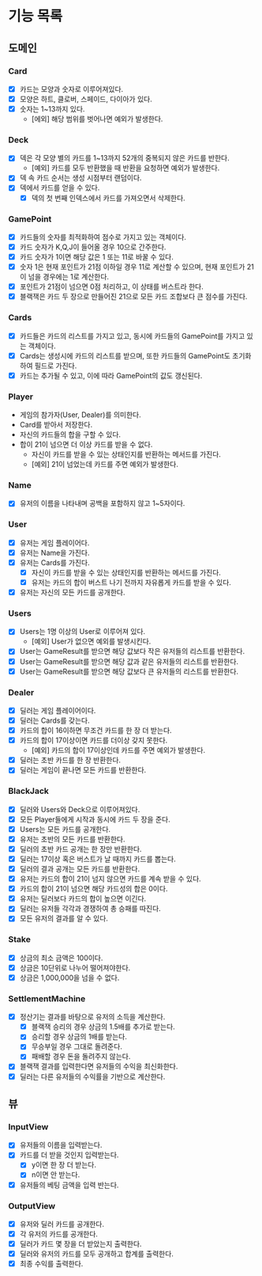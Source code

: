 # 기능 목록

## 도메인

### Card
- [x] 카드는 모양과 숫자로 이루어져있다.
- [x] 모양은 하트, 클로버, 스페이드, 다이아가 있다.
- [x] 숫자는 1~13까지 있다.
  - [에외] 해당 범위를 벗어나면 예외가 발생한다.

### Deck
- [x] 덱은 각 모양 별의 카드를 1~13까지 52개의 중복되지 않은 카드를 반한다.
  - [예외] 카드를 모두 반환했을 때 반환을 요청하면 예외가 발생한다.
- [x] 덱 속 카드 순서는 생성 시점부터 랜덤이다.
- [x] 덱에서 카드를 얻을 수 있다.
  - [x] 덱의 첫 번째 인덱스에서 카드를 가져오면서 삭제한다.

### GamePoint
- [x] 카드들의 숫자를 최적화하여 점수로 가지고 있는 객체이다.
- [x] 카드 숫자가 K,Q,J이 들어올 경우 10으로 간주한다.
- [x] 카드 숫자가 1이면 해당 값은 1 또는 11로 바꿀 수 있다.
- [x] 숫자 1은 현재 포인트가 21점 이하일 경우 11로 계산할 수 있으며, 현재 포인트가 21이 넘을 경우에는 1로 계산한다.
- [x] 포인트가 21점이 넘으면 0점 처리하고, 이 상태를 버스트라 한다.
- [x] 블랙잭은 카드 두 장으로 만들어진 21으로 모든 카드 조합보다 큰 점수를 가진다.

### Cards
- [x] 카드들은 카드의 리스트를 가지고 있고, 동시에 카드들의 GamePoint를 가지고 있는 객체이다.
- [x] Cards는 생성시에 카드의 리스트를 받으며, 또한 카드들의 GamePoint도 초기화하여 필드로 가진다.
- [x] 카드는 추가될 수 있고, 이에 따라 GamePoint의 값도 갱신된다.

### Player
- 게임의 참가자(User, Dealer)를 의미한다.
- Card를 받아서 저장한다.
- 자신의 카드들의 합을 구할 수 있다.
- 합이 21이 넘으면 더 이상 카드를 받을 수 없다.
  - 자신이 카드를 받을 수 있는 상태인지를 반환하는 메서드를 가진다.
  - [예외] 21이 넘었는데 카드를 주면 예외가 발생한다.

### Name
- [x] 유저의 이름을 나타내며 공백을 포함하지 않고 1~5자이다.

### User
- [x] 유저는 게임 플레이어다.
- [x] 유저는 Name을 가진다.
- [x] 유저는 Cards를 가진다.
  - [x] 자신이 카드를 받을 수 있는 상태인지를 반환하는 메서드를 가진다.
  - [x] 유저는 카드의 합이 버스트 나기 전까지 자유롭게 카드를 받을 수 있다.
- [x] 유저는 자신의 모든 카드를 공개한다.

### Users
- [x] Users는 1명 이상의 User로 이루어져 있다.
  - [예외] User가 없으면 예외를 발생시킨다.
- [x] User는 GameResult를 받으면 해당 값보다 작은 유저들의 리스트를 반환한다.
- [x] User는 GameResult를 받으면 해당 값과 같은 유저들의 리스트를 반환한다.
- [x] User는 GameResult를 받으면 해당 값보다 큰 유저들의 리스트를 반환한다.

### Dealer
- [x] 딜러는 게임 플레이어이다.
- [x] 딜러는 Cards를 갖는다.
- [x] 카드의 합이 16이하면 무조건 카드를 한 장 더 받는다.
- [x] 카드의 합이 17이상이면 카드를 더이상 갖지 못한다.
  - [예외] 카드의 합이 17이상인데 카드를 주면 예외가 발생한다.
- [x] 딜러는 초반 카드를 한 장 반환한다.
- [x] 딜러는 게임이 끝나면 모든 카드를 반환한다.

### BlackJack
- [x] 딜러와 Users와 Deck으로 이루어져있다.
- [x] 모든 Player들에게 시작과 동시에 카드 두 장을 준다.
- [x] Users는 모든 카드를 공개한다.
- [x] 유저는 초반의 모든 카드를 반환한다.
- [x] 딜러의 초반 카드 공개는 한 장만 반환한다.
- [x] 딜러는 17이상 혹은 버스트가 날 때까지 카드를 뽑는다.
- [x] 딜러의 결과 공개는 모든 카드를 반환한다.
- [x] 유저는 카드의 합이 21이 넘지 않으면 카드를 계속 받을 수 있다.
- [x] 카드의 합이 21이 넘으면 해당 카드성의 합은 0이다.
- [x] 유저는 딜러보다 카드의 합이 높으면 이긴다.
- [x] 딜러는 유저들 각각과 경쟁하여 총 승패를 따진다.
- [x] 모든 유저의 결과를 알 수 있다.

### Stake
- [x] 상금의 최소 금액은 100이다.
- [x] 상금은 10단위로 나누어 떨어져야한다.
- [x] 상금은 1,000,000을 넘을 수 없다.

### SettlementMachine
- [x] 정산기는 결과를 바탕으로 유저의 소득을 계산한다.
  - [x] 블랙잭 승리의 경우 상금의 1.5배를 추가로 받는다.
  - [x] 승리할 경우 상금의 1배를 받는다.
  - [x] 무승부일 경우 그대로 돌려준다.
  - [x] 패배할 경우 돈을 돌려주지 않는다.
- [x] 블랙잭 결과를 입력한다면 유저들의 수익을 최신화한다.
- [x] 딜러는 다른 유저들의 수익률을 기반으로 계산한다.

## 뷰

### InputView

- [x] 유저들의 이름을 입력받는다.
- [x] 카드를 더 받을 것인지 입력받는다.
  - [x] y이면 한 장 더 받는다.
  - [x] n이면 안 받는다.
- [x] 유저들의 베팅 금액을 입력 반는다.

### OutputView

- [x] 유저와 딜러 카드를 공개한다.
- [x] 각 유저의 카드를 공개한다.
- [x] 딜러가 카드 몇 장을 더 받았는지 출력한다.
- [x] 딜러와 유저의 카드를 모두 공개하고 합계를 출력한다.
- [x] 최종 수익를 출력한다.

